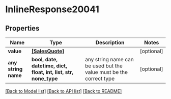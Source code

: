# InlineResponse20041


## Properties
Name | Type | Description | Notes
------------ | ------------- | ------------- | -------------
**value** | [**[SalesQuote]**](SalesQuote.md) |  | [optional] 
**any string name** | **bool, date, datetime, dict, float, int, list, str, none_type** | any string name can be used but the value must be the correct type | [optional]

[[Back to Model list]](../README.md#documentation-for-models) [[Back to API list]](../README.md#documentation-for-api-endpoints) [[Back to README]](../README.md)


